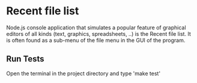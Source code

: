 # Recent file list

Node.js console application that simulates a popular feature of graphical editors of all kinds (text, graphics, spreadsheets, ..) is the Recent file list. It is often found as a sub-menu of the file menu in the GUI of the program.

## Run Tests
Open the terminal in the project directory and type 'make test'
